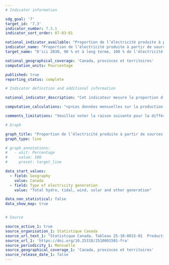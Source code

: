 ```yaml
---
# Indicator information

sdg_goal: '7'
target_id: '7.3'
indicator_number: 7.3.1
indicator_sort_order: 07-03-01

national_indicator_available: "Proportion de l’électricité produite à partir de sources renouvelables et non émettrices de gaz à effet de serre"
indicator_name: "Proportion de l’électricité produite à partir de sources renouvelables et non émettrices de gaz à effet de serre"
target_name: "D'ici 2030, 90 % et à long terme, 100 % de l'électricité du Canada est produite à partir de sources renouvelables et non émettrices"

national_geographical_coverage: 'Canada, provinces et territoires'
computation_units: Pourcentage

published: true
reporting_status: complete

# Indicator definition and additional information

national_indicator_description: "Cet indicateur mesure la proportion d’électricité qui est produite à partir de sources renouvelables et non émettrices de gaz à effet de serre, ce qui comprend l'énergie produite par les turbines hydrauliques, solaires, marémotrices, éoliennes, les turbines à vapeur nucléaires et toute l'électricité produite à partir de la biomasse."

computation_calculations: "<p>Les données mensuelles sur la production d'électricité sont annualisées et la somme des mégawattheures produits par des sources renouvelables et non émettrices de gaz à effet de serre est exprimée en proportion du total de l'électricité produite.</p><p>Afin d'harmoniser les concepts entre les indicateurs, la méthodologie pour calculer cet indicateur a été mise à jour au printemps 2023 pour y inclure l'électricité produite à partir de turbines à vapeur nucléaires et de biomasse dans la définition de « l'électricité produite à partir de sources renouvelables et non émettrices de gaz à effet de serre ». Ce changement n'affecte pas les cibles de l'indicateur, mais assure des définitions et des mesures comparables entre cet indicateur et celui publié dans le [Cahier d’information sur l’énergie](https://ressources-naturelles.canada.ca/science-et-donnees/donnees-et-analyse/donnees-et-analyse-energetiques/energie-propre-et-carburants-faibles-emissions-de-carbone/23933) de Ressources naturelles Canada.</p>"

comments_limitations: "Veuillez noter la raison suivante pour la différence entre la méthodologie utilisée pour cet indicateur et celle utilisée pour l'indicateur présenté dans le [Cahier d’information sur l’énergie](https://ressources-naturelles.canada.ca/science-et-donnees/donnees-et-analyse/donnees-et-analyse-energetiques/energie-propre-et-carburants-faibles-emissions-de-carbone/23933) de Ressources naturelles Canada. La différence relativement faible entre les deux proportions est due aux différentes méthodologies utilisées pour estimer l'énergie produite par les systèmes photovoltaïques connectés au réseau.  L'énergie produite par ces systèmes est estimée par Ressources naturelles Canada à l'aide de calculs basés sur des modèles. L'estimation de Statistique Canada est basée sur des données recueillies par le biais d'enquêtes et exclut l'énergie générée par les systèmes photovoltaïques d'une capacité inférieure à 100 kW et certains systèmes d'une capacité comprise entre 100 kW et 1 mW."

# Graph

graph_title: "Proportion de l’électricité produite à partir de sources renouvelables et non émettrices de gaz à effet de serre"
graph_type: line

# graph_annotations:
#   - unit: Percentage
#     value: 100
#     preset: target_line

data_start_values:
  - field: Geography
    value: Canada
  - field: Type of electricity generation
    value: "Total hydro, tidal, wind, solar and other generation"

data_non_statistical: false
data_show_map: true


# Source

source_active_1: true
source_organisation_1: Statistique Canada
source_url_text_1: "Statistique Canada. Tableau 25-10-0015-01  Production de l'énergie électrique, production mensuelle selon le type d'électricité"
source_url_1: 'https://doi.org/10.25318/2510001501-fra'
source_periodicity_1: Mensuelle
source_geographical_coverage_1: 'Canada, provinces et territoires'
source_release_date_1: false
---
```

